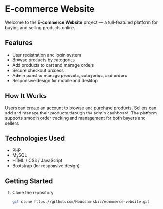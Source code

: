 # E-commerce Website

Welcome to the **E-commerce Website** project — a full-featured platform for buying and selling products online.

## Features

- User registration and login system
- Browse products by categories
- Add products to cart and manage orders
- Secure checkout process
- Admin panel to manage products, categories, and orders
- Responsive design for mobile and desktop

## How It Works

Users can create an account to browse and purchase products. Sellers can add and manage their products through the admin dashboard. The platform supports smooth order tracking and management for both buyers and sellers.

## Technologies Used

- PHP
- MySQL
- HTML / CSS / JavaScript
- Bootstrap (for responsive design)

## Getting Started

1. Clone the repository:
   ```bash
   git clone https://github.com/Houssam-skiz/ecommerce-website.git
